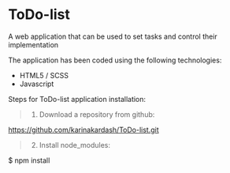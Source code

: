 # ToDo-list

A web application that can be used to set tasks and control their implementation

The application has been coded using the following technologies:
<ul>
 <li>HTML5 / SCSS</li>
 <li>Javascript</li>
</ul>

Steps for ToDo-list application installation:

> 1. Download a repository from github:

https://github.com/karinakardash/ToDo-list.git

> 2. Install node_modules:

$ npm install 
